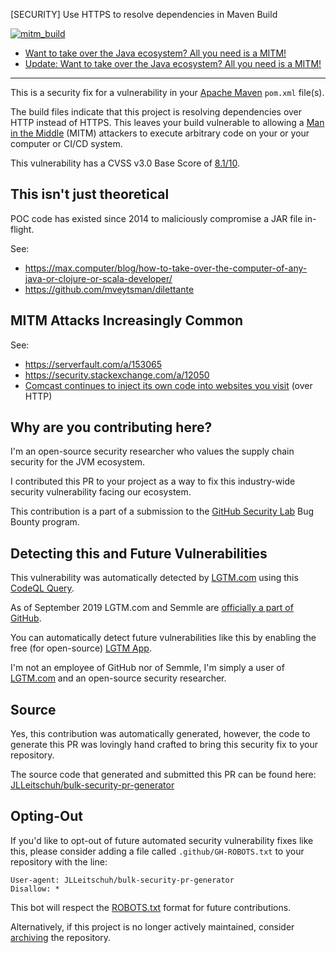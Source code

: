 [SECURITY] Use HTTPS to resolve dependencies in Maven Build

[![mitm_build](https://user-images.githubusercontent.com/1323708/59226671-90645200-8ba1-11e9-8ab3-39292bef99e9.jpeg)](https://medium.com/@jonathan.leitschuh/want-to-take-over-the-java-ecosystem-all-you-need-is-a-mitm-1fc329d898fb?source=friends_link&sk=3c99970c55a899ad9ef41f126efcde0e)

- [Want to take over the Java ecosystem? All you need is a MITM!](https://medium.com/@jonathan.leitschuh/want-to-take-over-the-java-ecosystem-all-you-need-is-a-mitm-1fc329d898fb?source=friends_link&sk=3c99970c55a899ad9ef41f126efcde0e)
- [Update: Want to take over the Java ecosystem? All you need is a MITM!](https://medium.com/bugbountywriteup/update-want-to-take-over-the-java-ecosystem-all-you-need-is-a-mitm-d069d253fe23?source=friends_link&sk=8c8e52a7d57b98d0b7e541665688b454)

---

This is a security fix for a  vulnerability in your [Apache Maven](https://maven.apache.org/) `pom.xml` file(s).

The build files indicate that this project is resolving dependencies over HTTP instead of HTTPS.
This leaves your build vulnerable to allowing a [Man in the Middle](https://en.wikipedia.org/wiki/Man-in-the-middle_attack) (MITM) attackers to execute arbitrary code on your or your computer or CI/CD system.

This vulnerability has a CVSS v3.0 Base Score of [8.1/10](https://nvd.nist.gov/vuln-metrics/cvss/v3-calculator?vector=AV:N/AC:H/PR:N/UI:N/S:U/C:H/I:H/A:H).

## This isn't just theoretical

POC code has existed since 2014 to maliciously compromise a JAR file in-flight.

See:
* https://max.computer/blog/how-to-take-over-the-computer-of-any-java-or-clojure-or-scala-developer/
* https://github.com/mveytsman/dilettante

## MITM Attacks Increasingly Common

See:
* https://serverfault.com/a/153065
* https://security.stackexchange.com/a/12050
* [Comcast continues to inject its own code into websites you visit](https://thenextweb.com/insights/2017/12/11/comcast-continues-to-inject-its-own-code-into-websites-you-visit/#) (over HTTP)


## Why are you contributing here?

I'm an open-source security researcher who values the supply chain security for the JVM ecosystem.

I contributed this PR to your project as a way to fix this industry-wide security vulnerability facing our ecosystem.

This contribution is a part of a submission to the [GitHub Security Lab](https://securitylab.github.com/) Bug Bounty program.

## Detecting this and Future Vulnerabilities

This vulnerability was automatically detected by [LGTM.com](https://lgtm.com) using this [CodeQL Query](https://lgtm.com/rules/1511115648721/).

As of September 2019 LGTM.com and Semmle are [officially a part of GitHub](https://github.blog/2019-09-18-github-welcomes-semmle/).

You can automatically detect future vulnerabilities like this by enabling the free (for open-source) [LGTM App](https://github.com/marketplace/lgtm).

I'm not an employee of GitHub nor of Semmle, I'm simply a user of [LGTM.com](https://lgtm.com) and an open-source security researcher.

## Source

Yes, this contribution was automatically generated, however, the code to generate this PR was lovingly hand crafted to bring this security fix to your repository.

The source code that generated and submitted this PR can be found here:
[JLLeitschuh/bulk-security-pr-generator](https://github.com/JLLeitschuh/bulk-security-pr-generator)

## Opting-Out

If you'd like to opt-out of future automated security vulnerability fixes like this, please consider adding a file called
`.github/GH-ROBOTS.txt` to your repository with the line:

```
User-agent: JLLeitschuh/bulk-security-pr-generator
Disallow: *
```

This bot will respect the [ROBOTS.txt](https://moz.com/learn/seo/robotstxt) format for future contributions.

Alternatively, if this project is no longer actively maintained, consider [archiving](https://help.github.com/en/github/creating-cloning-and-archiving-repositories/about-archiving-repositories) the repository.
